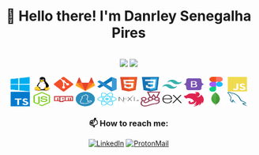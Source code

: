   <h1 align="center">👋 Hello there! I'm Danrley Senegalha Pires</h1><br>

  <div align="center">
    <img height="180em"
      src="https://github-readme-stats.vercel.app/api?username=dansenpir&show_icons=true&theme=shades-of-purple&include_all_commits=true&count_private=true" />
    <img height="180em"
      src="https://github-readme-stats.vercel.app/api/top-langs/?username=dansenpir&layout=compact&langs_count=7&theme=shades-of-purple" />
  </div>

  <div align="center"><br>
    <img align="center" alt="WINDOWS" height="30" width="40"
      src="https://raw.githubusercontent.com/devicons/devicon/2ae2a900d2f041da66e950e4d48052658d850630/icons/windows8/windows8-original.svg">
    <img align="center" alt="LINUX" height="30" width="40"
      src="https://raw.githubusercontent.com/devicons/devicon/2ae2a900d2f041da66e950e4d48052658d850630/icons/linux/linux-original.svg">
    <img align="center" alt="GIT" height="30" width="40"
      src="https://github.com/devicons/devicon/raw/master/icons/git/git-original.svg">
    <img align="center" alt="GITLAB" height="30" width="40"
      src="https://raw.githubusercontent.com/devicons/devicon/2ae2a900d2f041da66e950e4d48052658d850630/icons/gitlab/gitlab-original.svg">
    <img align="center" alt="VSCODE" height="30" width="40"
      src="https://raw.githubusercontent.com/devicons/devicon/2ae2a900d2f041da66e950e4d48052658d850630/icons/vscode/vscode-original.svg">
    <img align="center" alt="HTML" height="30" width="40"
      src="https://raw.githubusercontent.com/devicons/devicon/master/icons/html5/html5-original.svg">
    <img align="center" alt="CSS" height="30" width="40"
      src="https://raw.githubusercontent.com/devicons/devicon/master/icons/css3/css3-original.svg">
    <img align="center" alt="TAILWINDCSS" height="30" width="40"
      src="https://raw.githubusercontent.com/devicons/devicon/master/icons/tailwindcss/tailwindcss-plain.svg">
    <img align="center" alt="BOOTSTRAP" height="30" width="40"
      src="https://raw.githubusercontent.com/devicons/devicon/master/icons/bootstrap/bootstrap-plain.svg">
    <img align="center" alt="FIGMA" height="30" width="40"
      src="https://raw.githubusercontent.com/devicons/devicon/master/icons/figma/figma-original.svg">
    <img align="center" alt="Js" height="30" width="40"
      src="https://raw.githubusercontent.com/devicons/devicon/master/icons/javascript/javascript-plain.svg">
    <img align="center" alt="Ts" height="30" width="40"
      src="https://raw.githubusercontent.com/devicons/devicon/master/icons/typescript/typescript-plain.svg">
    <img align="center" alt="NODEJS" height="30" width="40"
      src="https://raw.githubusercontent.com/devicons/devicon/2ae2a900d2f041da66e950e4d48052658d850630/icons/nodejs/nodejs-original.svg">
    <img align="center" alt="NPM" height="30" width="40"
      src="https://raw.githubusercontent.com/devicons/devicon/2ae2a900d2f041da66e950e4d48052658d850630/icons/npm/npm-original-wordmark.svg">
    <img align="center" alt="YARN" height="30" width="40"
      src="https://raw.githubusercontent.com/devicons/devicon/2ae2a900d2f041da66e950e4d48052658d850630/icons/yarn/yarn-original.svg">
    <img align="center" alt="React" height="30" width="40"
      src="https://raw.githubusercontent.com/devicons/devicon/master/icons/react/react-original.svg">
    <img align="center" alt="NEXTJS" height="30" width="40"
      src="https://raw.githubusercontent.com/devicons/devicon/2ae2a900d2f041da66e950e4d48052658d850630/icons/nextjs/nextjs-original-wordmark.svg">
    <img align="center" alt="JEST" height="30" width="40"
      src="https://raw.githubusercontent.com/devicons/devicon/2ae2a900d2f041da66e950e4d48052658d850630/icons/jest/jest-plain.svg">
    <img align="center" alt="EXPRESS" height="30" width="40"
      src="https://raw.githubusercontent.com/devicons/devicon/master/icons/express/express-original.svg">
    <img align="center" alt="NESTJS" height="30" width="40"
      src="https://raw.githubusercontent.com/devicons/devicon/2ae2a900d2f041da66e950e4d48052658d850630/icons/nestjs/nestjs-plain.svg">
    <img align="center" alt="MONGODB" height="30" width="40"
      src="https://raw.githubusercontent.com/devicons/devicon/2ae2a900d2f041da66e950e4d48052658d850630/icons/mongodb/mongodb-original.svg">
    <img align="center" alt="MYSQL" height="30" width="40"
      src="https://raw.githubusercontent.com/devicons/devicon/2ae2a900d2f041da66e950e4d48052658d850630/icons/mysql/mysql-original.svg">
  </div>

  <div align="center">
    <h3>📫 How to reach me: </h3>
    <a href="https://www.linkedin.com/in/dansenpir/" target="_blank"><img
        src="https://img.shields.io/static/v1?label=&message=Linkedin&color=0e76a8&style=for-the-badge&logo=linkedin&logoColor=whitesmoke"
        alt="LinkedIn"></a>
    <a href="mailto:senegalha@protonmail.com" target="_blank"><img
        src="https://img.shields.io/static/v1?label=&message=email&color=505264&style=for-the-badge&logo=gmail&logoColor=8a90c7"
        alt="ProtonMail"></a>
  </div><br>
